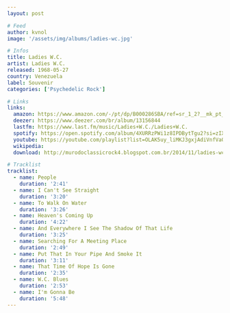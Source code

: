 ```yaml
---
layout: post

# Feed
author: kvnol
image: '/assets/img/albums/ladies-wc.jpg'

# Infos
title: Ladies W.C.
artist: Ladies W.C.
released: 1968-05-27
country: Venezuela
label: Souvenir
categories: ['Psychedelic Rock']

# Links
links:
  amazon: https://www.amazon.com/-/pt/dp/B000286SBA/ref=sr_1_2?__mk_pt_BR=%C3%85M%C3%85%C5%BD%C3%95%C3%91&dchild=1&keywords=ladies+w.c.&qid=1616568148&s=music&sr=1-2
  deezer: https://www.deezer.com/br/album/13156844
  lastfm: https://www.last.fm/music/Ladies+W.C./Ladies+W.C.
  spotify: https://open.spotify.com/album/4XURRzPWi1z8IPDBytTgu2?si=zIXB1LnoRM2uvRZF0ETqow
  youtube: https://youtube.com/playlist?list=OLAK5uy_liMKJ3gxjAdiVnfVaQLuDSm9y2bR9-Qo0
  wikipedia:
  download: http://murodoclassicrock4.blogspot.com.br/2014/11/ladies-wc-1969.html

# Tracklist
tracklist:
  - name: People
    duration: '2:41'
  - name: I Can't See Straight
    duration: '3:20'
  - name: To Walk On Water
    duration: '3:26'
  - name: Heaven's Coming Up
    duration: '4:22'
  - name: And Everywhere I See The Shadow Of That Life
    duration: '3:25'
  - name: Searching For A Meeting Place
    duration: '2:49'
  - name: Put That In Your Pipe And Smoke It
    duration: '3:11'
  - name: That Time Of Hope Is Gone
    duration: '2:35'
  - name: W.C. Blues
    duration: '2:53'
  - name: I'm Gonna Be
    duration: '5:48'
---
```

